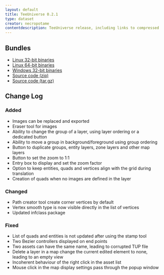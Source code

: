 ```yaml
---
layout: default
title: TeeUniverse 0.2.1
type: dataset
creator: necropotame
contentdescription: TeeUniverse release, including links to compressed distributions of their source codes and their binaries
---
```


## Bundles ##

* [Linux 32-bit binaries](https://github.com/teeuniverse/teeuniverse/releases/download/v0.2.1/teeuniverse-0.2.1-linux_x86.tar.gz)
* [Linux 64-bit binaries](https://github.com/teeuniverse/teeuniverse/releases/download/v0.2.1/teeuniverse-0.2.1-linux_x86_64.tar.gz)
* [Windows 32-bit binaries](https://github.com/teeuniverse/teeuniverse/releases/download/v0.2.1/teeuniverse-0.2.1-win32.zip)
* [Source code (zip)](https://github.com/teeuniverse/teeuniverse/archive/v0.2.1.zip)
* [Source code (tar.gz)](https://github.com/teeuniverse/teeuniverse/archive/v0.2.1.tar.gz)

## Change Log ##

### Added ### 
- Images can be replaced and exported
- Eraser tool for images
- Ability to change the group of a layer, using layer ordering or a dedicated button
- Ability to move a group in background/foreground using group ordering
- Button to duplicate groups, entity layers, zone layers and other map layers
- Button to set the zoom to 1:1
- Entry box to display and set the zoom factor
- Option to keep entities, quads and vertices align with the grid during translation
- Creation of quads when no images are defined in the layer

### Changed ### 
- Path creator tool create corner vertices by default
- Vertex smooth type is now visible directly in the list of vertices
- Updated infclass package

### Fixed ### 
- List of quads and entities is not updated after using the stamp tool
- Two Bezier controllers displayed on end points
- Two assets can have the same name, leading to corrupted TUP file
- Delete a layer in a map change the current edited element to none, leading to an empty view
- Incoherent behaviour of the right click in the asset list
- Mouse click in the map display settings pass through the popup window

